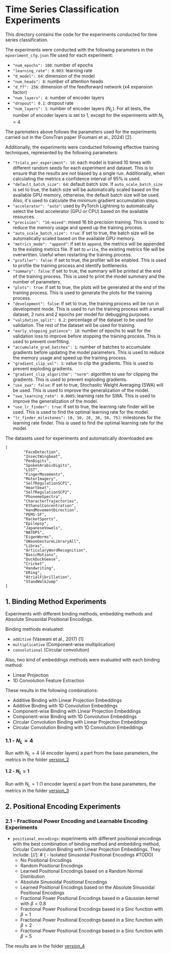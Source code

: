 
# Time Series Classification Experiments

This directory contains the code for the experiments conducted for time series classification.

The experiments were conducted with the following parameters in the `epxeriment_cfg.json` file used for each experiment:

- `"num_epochs": 100`: number of epochs
- `"learning_rate": 0.003`: learning rate
- `"d_model": 64`: dimension of the model
- `"num_heads": 8`: number of attention heads
- `"d_ff": 256`: dimension of the feedforward network (x4 expansion factor)
- `"num_layers": 4`: number of encoder layers
- `"dropout": 0.1`: dropout rate
- `"num_layers": 1`: number of encoder layers ($N_L$). For all tests, the number of encoder layers is set to 1, except for the experiments with $N_L=4$.

The paremeters above follows the parameters used for the experiments carried out in the ConvTran paper (Foumani et al., 2024) [2].

Additionally, the experiments were conducted following effective training techniques, represented by the following parameters:

- `"trials_per_experiment": 10`: each model is trained 10 times with different random seeds for each experiment and dataset.
This is to ensure that the results are not biased by a single run. Additionally, when calculating the metrics a confidence interval of 95% is used.
- `"default_batch_size": 64`: default batch size. If `auto_scale_batch_size` is set to true, the batch size will be automatically scaled based on the available GPU memory,
otherwise, the default batch size will be used. Also, it's used to calculate the minimum gradient accumulation steps.
- `"accelerator": "auto"`: used by PyTorch Lightning to automatically select the best accelerator (GPU or CPU) based on the available resources.
- `"precision": "16-mixed"`: mixed 16 bit precision training. This is used to reduce the memory usage and speed up the training process.
- `"auto_scale_batch_size": true`: if set to true, the batch size will be automatically scaled based on the available GPU memory.
- `"metrics_mode": "append"`: if set to `append`, the metrics will be appended to the existing metrics file. If set to `write`, the existing metrics file will be overwritten.
Useful when restarting the training process.
- `"profiler": false`: if set to true, the profiler will be enabled. This is used to profile the training process and identify bottlenecks.
- `"summary": false`: if set to true, the summary will be printed at the end of the training process. This is used to print the model summary and the number of parameters.
- `"plots": true`: if set to true, the plots will be generated at the end of the training process. This is used to generate the plots for the training process.
- `"development": false`: if set to true, the training process will be run in development mode. This is used to run the training process with a small dataset, 2 runs and 2 epochs per model for debugging purposes.
- `"validation_split": 0.2`: percentage of the dataset to be used for validation. The rest of the dataset will be used for training.
- `"early_stopping_patience": 10`: number of epochs to wait for the validation loss to improve before stopping the training process. This is used to prevent overfitting.
- `"accumulate_grad_batches": 1`: number of batches to accumulate gradients before updating the model parameters. This is used to reduce the memory usage and speed up the training process.
- `"gradient_clip_val": 1`: value to clip the gradients. This is used to prevent exploding gradients.
- `"gradient_clip_algorithm": "norm"`: algorithm to use for clipping the gradients. This is used to prevent exploding gradients.
- `"use_swa": false`: if set to true, Stochastic Weight Averaging (SWA) will be used. This is used to improve the generalization of the model.
- `"swa_learning_rate": 0.0005`: learning rate for SWA. This is used to improve the generalization of the model.
- `"use_lr_finder": true`: if set to true, the learning rate finder will be used. This is used to find the optimal learning rate for the model.
- `"lr_finder_milestones": [0, 10, 20, 30, 50, 75]`: milestones for the learning rate finder. This is used to find the optimal learning rate for the model.

The datasets used for experiments and automatically downloaded are:

```
[
        "FaceDetection",
        "InsectWingbeat",
        "PenDigits",
        "SpokenArabicDigits",
        "LSST",
        "FingerMovements",
        "MotorImagery",
        "SelfRegulationSCP1",
        "Heartbeat",
        "SelfRegulationSCP2",
        "PhonemeSpectra",
        "CharacterTrajectories",
        "EthanolConcentration",
        "HandMovementDirection",
        "PEMS-SF",
        "RacketSports",
        "Epilepsy",
        "JapaneseVowels",
        "NATOPS",
        "EigenWorms",
        "UWaveGestureLibraryAll",
        "Libras",
        "ArticularyWordRecognition",
        "BasicMotions",
        "DuckDuckGeese",
        "Cricket",
        "Handwriting",
        "ERing",
        "AtrialFibrillation",
        "StandWalkJump"
]
```

<!-- #TODO: Each model has the parameters in the `models_cfg.json` file used for each experiment, which includes a list of the model architectures with the kind of attention, binding method, embedding method and positional encoding method used for the experiment.)-->
<!-- (This 4 parameters can be just a string or dictionary with the key type and any extra arguments for that component, e.g. `{"type": "convolutional", "kernel_size": 3}` for a convolutional binding method with a kernel size of 3.)-->

## 1. Binding Method Experiments

Experiments with different binding methods, embedding methods and Absolute Sinusoidal Positional Encodings.

Binding methods evaluated:

- `additive` (Vaswani et al., 2017) [1]
- `multiplicative` (Component-wise multiplication)
- `convolutional` (Circular convolution)

Also, two kind of embeddings methods were evaluated with each binding method:

- Linear Projection
- 1D Convolution Feature Extraction

These results in the following combinations:
  - Additive Binding with Linear Projection Embeddings
  - Additive Binding with 1D Convolution Embeddings
  - Component-wise Binding with Linear Projection Embeddings
  - Component-wise Binding with 1D Convolution Embeddings
  - Circular Convolution Binding with Linear Projection Embeddings
  - Circular Convolution Binding with 1D Convolution Embeddings

### 1.1 - $N_L=4$

Run with $N_L=4$ (4 encoder layers) a part from the base parameters, the metrics in the folder [version_2](../../../docs/experiment_results/1_binding_version_1/vanishing_version_2)

#### 1.2 - $N_L=1$

Run with $N_L=1$ (1 encoder layers) a part from the base parameters, the metrics in the folder [version_3](../../../docs/experiment_results/1_binding_version_1/vanishing_version_3)

## 2. Positional Encoding Experiments

### 2.1 - Fractional Power Encoding and Learnable Encoding Experiments

- `positional_encodings`: experiments with different positional encodings with the best combination of binding method and
embedding method, Circular Convolution Binding with Linear Projection Embeddings. They include:
[//]: # (  - Isolated Sinusoidal Positional Encodings #TODO)
  - No Positional Encodings
  - Random Positional Encodings
  - Learned Positional Encodings based on a Random Normal Distribution
  - Absolute Sinusoidal Positional Encodings
  - Learned Positional Encodings based on the Absolute Sinusoidal Positional Encodings
  - Fractional Power Positional Encodings based in a Gaussian kernel with $\beta=0.8$
  - Fractional Power Positional Encodings based in a Sinc function with $\beta=1$
  - Fractional Power Positional Encodings based in a Sinc function with $\beta=2$
  - Fractional Power Positional Encodings based in a Sinc function with $\beta=5$

The results are in the folder [version_4](../../../docs/experiment_results/3_pe_version_1)

